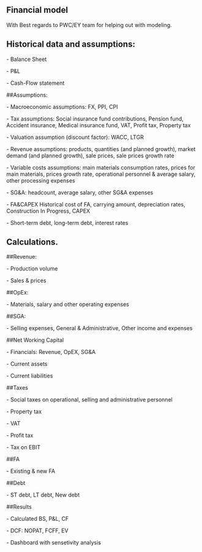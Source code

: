 ## Financial model
With Best regards to PWC/EY team for helping out with modeling. 

## Historical data and assumptions: 
<p>- Balance Sheet<p>
<p>- P&L <p>
<p>- Cash-Flow statement<p>
##Assumptions: 
<p>- Macroeconomic assumptions: FX, PPI, CPI<p>
<p>- Tax assumptions: Social insurance fund contributions, Pension fund, Accident insurance, Medical insurance fund, VAT, Profit tax, Property tax<p>
<p>- Valuation assumption (discount factor): WACC, LTGR<p>
<p>- Revenue assumptions: products, quantities (and planned growth), market demand (and planned growth), sale prices, sale prices growth rate<p>
<p>- Variable costs assumptions: main materials consumption rates, prices for main materials, prices growth rate, operational personnel & average salary, other processing expenses<p>
<p>- SG&A: headcount, average salary, other SG&A expenses <p>
<p>- FA&CAPEX Historical cost of FA, carrying amount, depreciation rates, Construction In Progress, CAPEX<p>
<p>- Short-term debt, long-term debt, interest rates<p>

## Calculations.

##Revenue:
<p>- Production volume <p>
<p>- Sales & prices<p>
##OpEx:
<p>- Materials, salary and other operating expenses<p>
##SGA:
<P>- Selling expenses, General & Administrative, Other income and expenses<p>
##Net Working Capital
<p>- Financials: Revenue, OpEX, SG&A<p>
<p>- Current assets<p>
<p>- Current liabilities<p>
##Taxes
<p>- Social taxes on operational, selling and administrative personnel<p>
<p>- Property tax<p>
<p>- VAT<p>
<p>- Profit tax<p>
<p>- Tax on EBIT<p>
##FA
<p>- Existing & new FA <p>
##Debt 
<p>- ST debt, LT debt, New debt<p>
##Results 
<p>- Calculated BS, P&L, CF<p>
<p>- DCF: NOPAT, FCFF, EV<p>
<p>- Dashboard with sensetivity analysis<p>



